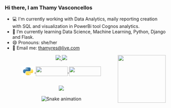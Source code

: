 ### Hi there,  I am Thamy Vasconcellos
<div>
  
- 💻  I'm currently working with Data Analytics, maily reporting creation with SQL and visualization in PowerBi tool Cognos analytics.
- 🌱  I’m currently learning Data Science, Machine Learning, Python, Django and Flask.
- 😄  Pronouns: she/her
- 📧  Email me: thamyres@live.com
<img align="right" alt="" width="150" height="150" border="0" src="https://i.picasion.com/pic91/7fa1b91f05a635396d30f8a8dbd00f6d.gif">
  </div>



<div align="center">
  <a href="https://github.ibm.com/thamyvas1">
  <img height="150em" src="https://github-readme-stats.vercel.app/api?username=thamyvas1&show_icons=true&theme=nord&include_all_commits=true&count_private=true"/>
  <img height="150em" src="https://github-readme-stats.vercel.app/api/top-langs/?username=thamyvas1&layout=compact&langs_count=7&theme=nord"/>
</div>
  <div align="center">
<div style="display: inline_block"><br>
  <img align="center" alt="" height="30" width="40" src="https://raw.githubusercontent.com/devicons/devicon/master/icons/python/python-original.svg">
  <img align="center" alt="" height="30" width="100" src="https://img.shields.io/badge/Django-092E20?style=for-the-badge&logo=django&logoColor=white">
 <img align="center" alt="" height="30" width="100" src="https://blog.bipinr.com/content/images/wordpress/2018/01/ibm_db2.png">
</div>
  
  ##
 
<div>
  <div align="center">
  <a href="https://www.linkedin.com/in/thamyresvasconcellos/" target="_blank"><img src="https://img.shields.io/badge/-LinkedIn-%230077B5?style=for-the-badge&logo=linkedin&logoColor=white" target="_blank"></a> 
 
  ![Snake animation](https://github.com/thamyvas1/thamyvas1/blob/output/github-contribution-grid-snake.svg)
 
</div>
